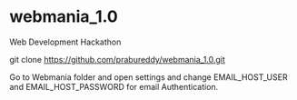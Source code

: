 # webmania_1.0
Web Development Hackathon

git clone https://github.com/prabureddy/webmania_1.0.git

Go to Webmania folder and open settings and change EMAIL_HOST_USER and EMAIL_HOST_PASSWORD for email Authentication.


